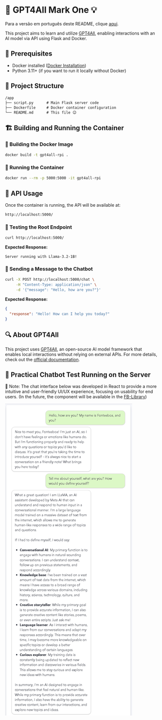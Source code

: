 # 🧠 GPT4All Mark One 💡

Para a versão em português deste README, clique [aqui](README.md).

This project aims to learn and utilize [GPT4All](https://www.nomic.ai/gpt4all), enabling interactions with an AI model via API using Flask and Docker.

## 📌 Prerequisites

- Docker installed ([Docker Installation](https://docs.docker.com/get-docker/))
- Python 3.11+ (if you want to run it locally without Docker)

## 📂 Project Structure

```plaintext
/app
├── script.py      # Main Flask server code
├── Dockerfile     # Docker container configuration
└── README.md      # This file 😉
```

## 🏗️ Building and Running the Container

### 🔨 Building the Docker Image

```sh
docker build -t gpt4all-rpi .
```

### 🚀 Running the Container

```sh
docker run --rm -p 5000:5000 -it gpt4all-rpi
```

## 📝 API Usage

Once the container is running, the API will be available at:

```bash
http://localhost:5000/
```

### 🔹 Testing the Root Endpoint

```sh
curl http://localhost:5000/
```

**Expected Response:**

```plaintext
Server running with Llama-3.2-1B!
```

### 🔹 Sending a Message to the Chatbot

```sh
curl -X POST http://localhost:5000/chat \
     -H "Content-Type: application/json" \
     -d '{"message": "Hello, how are you?"}'
```

**Expected Response:**

```json
{
  "response": "Hello! How can I help you today?"
}
```

## 🔍 About GPT4All

This project uses [GPT4All](https://www.nomic.ai/gpt4all), an open-source AI model framework that enables local interactions without relying on external APIs. For more details, check out the [official documentation](https://docs.gpt4all.io).

## 🤖 Practical Chatbot Test Running on the Server

📝 Note: The chat interface below was developed in React to provide a more intuitive and user-friendly UI/UX experience, focusing on usability for end users. (In the future, the component will be available in the [FB-Library](https://github.com/fonteeboa/react-fb-library))

![alt text](./assets/chat_en.png)
